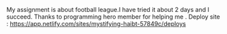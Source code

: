 My assignment is about football league.I have tried it about 2 days and I succeed. Thanks to programming hero member for helping me .
Deploy site : https://app.netlify.com/sites/mystifying-haibt-57849c/deploys